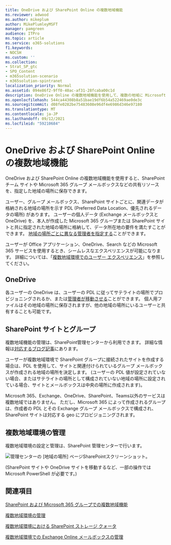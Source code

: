 ```yaml
---
title: OneDrive および SharePoint Online の複数地域機能
ms.reviewer: adwood
ms.author: mikeplum
author: MikePlumleyMSFT
manager: pamgreen
audience: ITPro
ms.topic: article
ms.service: o365-solutions
f1.keywords:
- NOCSH
ms.custom: ''
ms.collection:
- Strat_SP_gtc
- SPO_Content
- m365solution-scenario
- m365solution-spintranet
localization_priority: Normal
ms.assetid: 094e86f2-9ff0-40ac-af31-28fcaba00c1d
description: OneDrive Online の複数地域機能を使用して、複数の地域に Microsoft 365 のプレゼンスを展開します。
ms.openlocfilehash: 544ca44308b8a51bae19df6b54a522469ae0de3c
ms.sourcegitcommit: d08fe0282be75483608e96df4e6986d346e97180
ms.translationtype: MT
ms.contentlocale: ja-JP
ms.lasthandoff: 09/12/2021
ms.locfileid: "59210684"
---
```

# <a name="multi-geo-capabilities-in-onedrive-and-sharepoint-online"></a>OneDrive および SharePoint Online の複数地域機能

OneDrive および SharePoint Online の複数地域機能を使用すると、SharePoint チーム サイトや Microsoft 365 グループ メールボックスなどの共有リソースを、指定した地域の場所に保存できます。

ユーザー、グループ メールボックス、SharePoint サイトごとに、関連データが格納される地域の場所を示す PDL (Preferred Data Location、優先されるデータの場所) があります。 ユーザーの個人データ (Exchange メールボックスと OneDrive) を、本人が作成した Microsoft 365 グループまたは SharePoint サイトと共に指定された地域の場所に格納して、データ所在地の要件を満たすことができます。 [地域の場所ごとに異なる管理者を指定する](add-a-sharepoint-geo-admin.md)ことができます。

ユーザーが Office アプリケーション、OneDrive、Search などの Microsoft 365 サービスを使用するとき、シームレスなエクスペリエンスが可能になります。 詳細については、「[複数地域環境でのユーザー エクスペリエンス](multi-geo-user-experience.md)」を参照してください。

## <a name="onedrive"></a>OneDrive

各ユーザーの OneDrive は、ユーザーの PDL に従ってサテライトの場所でプロビジョニングされるか、または[管理者が移動させる](move-onedrive-between-geo-locations.md)ことができます。 個人用ファイルはその地域の場所に保存されますが、他の地域の場所にいるユーザーと共有することも可能です。

## <a name="sharepoint-sites-and-groups"></a>SharePoint サイトとグループ

複数地域機能の管理は、SharePoint管理センターから利用できます。 詳細な情報は[対応するブログ記事](https://techcommunity.microsoft.com/t5/Office-365-Blog/Now-available-Multi-Geo-in-SharePoint-and-Office-365-Groups/ba-p/263302)にあります。

ユーザーが複数地域環境で SharePoint グループに接続されたサイトを作成する場合は、PDL を使用して、サイトと関連付けられているグループ メールボックスが作成される地域の場所を決定します。 (ユーザーの PDL 値が設定されていない場合、またはサテライトの場所として構成されていない地域の場所に設定されている場合、サイトとメールボックスは中央の場所に作成されます)。

Microsoft 365、Exchange、OneDrive、SharePoint、Teams以外のサービスは複数地域ではありません。 ただし、Microsoft 365 によって作成されるグループは、作成者の PDL とその Exchange グループ メールボックスで構成され、SharePoint サイトは対応する geo にプロビジョニングされます。 

## <a name="managing-the-multi-geo-environment"></a>複数地域環境の管理

複数地域環境の設定と管理は、SharePoint 管理センターで行います。 

![管理センターの [地域の場所] ページSharePointスクリーンショット。](../media/sharepoint-multi-geo-admin-center.png)

(SharePoint サイトや OneDrive サイトを移動するなど、一部の操作では Microsoft PowerShell が必要です。)

## <a name="see-also"></a>関連項目

[SharePoint および Microsoft 365 グループでの複数地域機能](https://techcommunity.microsoft.com/t5/Office-365-Blog/Now-available-Multi-Geo-in-SharePoint-and-Office-365-Groups/ba-p/263302)

[複数地域環境の管理](administering-a-multi-geo-environment.md)

[複数地域環境における SharePoint ストレージ クォータ](sharepoint-multi-geo-storage-quota.md)

[複数地域環境での Exchange Online メールボックスの管理](administering-exchange-online-multi-geo.md)
